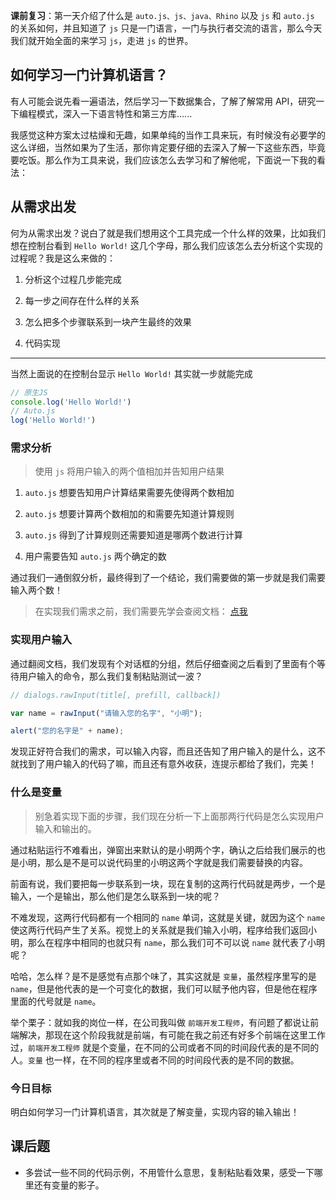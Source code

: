 **课前复习**：第一天介绍了什么是 `auto.js、js、java、Rhino` 以及 `js` 和 `auto.js` 的关系如何，并且知道了 `js` 只是一门语言，一门与执行者交流的语言，那么今天我们就开始全面的来学习 `js`，走进 `js` 的世界。

## 如何学习一门计算机语言？

有人可能会说先看一遍语法，然后学习一下数据集合，了解了解常用 API，研究一下编程模式，深入一下语言特性和第三方库......

我感觉这种方案太过枯燥和无趣，如果单纯的当作工具来玩，有时候没有必要学的这么详细，当然如果为了生活，那你肯定要仔细的去深入了解一下这些东西，毕竟要吃饭。那么作为工具来说，我们应该怎么去学习和了解他呢，下面说一下我的看法：

## 从需求出发

何为从需求出发？说白了就是我们想用这个工具完成一个什么样的效果，比如我们想在控制台看到 `Hello World!` 这几个字母，那么我们应该怎么去分析这个实现的过程呢？我是这么来做的：

1. 分析这个过程几步能完成

2. 每一步之间存在什么样的关系

3. 怎么把多个步骤联系到一块产生最终的效果

4. 代码实现

----

当然上面说的在控制台显示 `Hello World!` 其实就一步就能完成

```js
// 原生JS
console.log('Hello World!')
// Auto.js 
log('Hello World!')
```

### 需求分析

> 使用 `js` 将用户输入的两个值相加并告知用户结果

1. `auto.js` 想要告知用户计算结果需要先使得两个数相加

2. `auto.js` 想要计算两个数相加的和需要先知道计算规则

3. `auto.js` 得到了计算规则还需要知道是哪两个数进行计算

4. 用户需要告知 `auto.js` 两个确定的数

通过我们一通倒叙分析，最终得到了一个结论，我们需要做的第一步就是我们需要输入两个数！

> 在实现我们需求之前，我们需要先学会查阅文档： [点我]([https://hyb1996.github.io/AutoJs-Docs/#/?id=%e7%bb%bc%e8%bf%b0](https://hyb1996.github.io/AutoJs-Docs/#/?id=综述))

### 实现用户输入

通过翻阅文档，我们发现有个对话框的分组，然后仔细查阅之后看到了里面有个等待用户输入的命令，那么我们复制粘贴测试一波？

```js
// dialogs.rawInput(title[, prefill, callback])

var name = rawInput("请输入您的名字", "小明");

alert("您的名字是" + name);

```

发现正好符合我们的需求，可以输入内容，而且还告知了用户输入的是什么，这不就找到了用户输入的代码了嘛，而且还有意外收获，连提示都给了我们，完美！

### 什么是变量

> 别急着实现下面的步骤，我们现在分析一下上面那两行代码是怎么实现用户输入和输出的。

通过粘贴运行不难看出，弹窗出来默认的是小明两个字，确认之后给我们展示的也是小明，那么是不是可以说代码里的小明这两个字就是我们需要替换的内容。

前面有说，我们要把每一步联系到一块，现在复制的这两行代码就是两步，一个是输入，一个是输出，那么他们是怎么联系到一块的呢？

不难发现，这两行代码都有一个相同的 `name` 单词，这就是关键，就因为这个 `name` 使这两行代码产生了关系。视觉上的关系就是我们输入小明，程序给我们返回小明，那么在程序中相同的也就只有 `name`，那么我们可不可以说 `name` 就代表了小明呢？

哈哈，怎么样？是不是感觉有点那个味了，其实这就是 `变量`，虽然程序里写的是 `name`，但是他代表的是一个可变化的数据，我们可以赋予他内容，但是他在程序里面的代号就是 `name`。

举个栗子：就如我的岗位一样，在公司我叫做 `前端开发工程师`，有问题了都说让前端解决，那现在这个阶段我就是前端，有可能在我之前还有好多个前端在这里工作过，`前端开发工程师` 就是个变量，在不同的公司或者不同的时间段代表的是不同的人。`变量` 也一样，在不同的程序里或者不同的时间段代表的是不同的数据。

### 今日目标

明白如何学习一门计算机语言，其次就是了解变量，实现内容的输入输出！

## 课后题

- 多尝试一些不同的代码示例，不用管什么意思，复制粘贴看效果，感受一下哪里还有变量的影子。